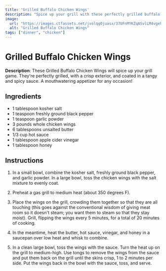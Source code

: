 ```yaml
---
title: 'Grilled Buffalo Chicken Wings'
description: "Spice up your grill with these perfectly grilled buffalo chicken wings coated in a tangy, spicy sauce."
image:
  url: "https://images.ctfassets.net/jvolqg0juasx/37UFnMYKZqASvlLM4vgekN/fbe247418bd9134ae50ea503601a5c94/hotwings.png"
  alt: "Grilled Buffalo Chicken Wings"
tags: ["dinner", "chicken"]
---
```


# Grilled Buffalo Chicken Wings

**Description**: These Grilled Buffalo Chicken Wings will spice up your grill game. They're perfectly grilled, with a crisp exterior, and coated in a tangy and spicy sauce. A mouthwatering appetizer for any occasion!

## Ingredients

- 1 tablespoon kosher salt
- 1 teaspoon freshly ground black pepper
- 1 teaspoon garlic powder
- 3 pounds whole chicken wings
- 6 tablespoons unsalted butter
- 1/3 cup hot sauce
- 1 tablespoon apple cider vinegar
- 1 tablespoon honey

## Instructions

1. In a small bowl, combine the kosher salt, freshly ground black pepper, and garlic powder. In a large bowl, toss the chicken wings with the salt mixture to evenly coat.

2. Preheat a gas grill to medium heat (about 350 degrees F).

3. Place the wings on the grill, crowding them together so that they are all touching (this goes against the conventional wisdom of giving meat room so it doesn't steam; you want them to steam so that they stay moist). Grill, flipping the wings every 5 minutes, for a total of 20 minutes of cooking.

4. In the meantime, heat the butter, hot sauce, vinegar, and honey in a saucepan over low heat and whisk to combine.

5. In a clean large bowl, toss the wings with the sauce. Turn the heat up on the grill to medium-high. Use tongs to remove the wings from the sauce and put them back on the grill until the skins crisp, 1 to 2 minutes per side. Put the wings back in the bowl with the sauce, toss, and serve.